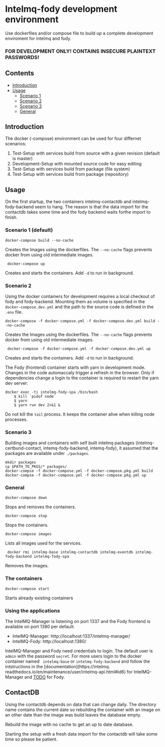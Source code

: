 # Intelmq-fody development environment

Use dockerfiles and/or compose file to build up a complete development
enviroment for intelmq and fody.

### FOR DEVELOPMENT ONLY! CONTAINS INSECURE PLAINTEXT PASSWORDS!

## Contents

- [Introduction](#Introduction)
- [Usage](#Usage)
    - [Scenario 1](#scenario-1-default)
    - [Scenario 2](#scenario-2)
    - [Scenario 3](#scenario-3)
    - [General](#General)
## Introduction

The docker (-compose) environment can be used for four differnet scenarios:

1. Test-Setup with services build from source with a given revision (default is master)
1. Development-Setup with mounted source code for easy editing
1. Test-Setup with services build from package (file system)
1. Test-Setup with services build from package (repository)

## Usage

On the first startup, the two containers intelmq-contactdb and intelmq-fody-backend seem to hang. The reason is that the data import for the contactdb takes some time and the fody backend waits forthe import to finish.

### Scenario 1 (default)

```docker-compose build --no-cache```

Creates the Images using the dockerfiles.
The ```--no-cache``` flags prevents docker from using old intermediate images.

``` docker-compose up```

Creates and starts the containers.
Add ```-d``` to run in background.

### Scenario 2

Using the docker containers for development requires a local checkout of fody and fody-backend. Mounting them as volume is specified in the ```docker-compose.dev.yml``` and the path to the source code is defined in the ```.env``` file.

```docker-compose -f docker-compose.yml -f docker-compose.dev.yml build --no-cache```

Creates the Images using the dockerfiles.
The ```--no-cache``` flags prevents docker from using old intermediate images.

``` docker-compose -f docker-compose.yml -f docker-compose.dev.yml up```

Creates and starts the containers.
Add ```-d``` to run in background.

The Fody (frontend) container starts with yarn in development mode. Changes in the code automaccaly trigger a refresh in the browser. Only if dependencies change a login to the container is required to restart the yarn dev server:

```
docker exec -ti intelmq-fody-spa /bin/bash
    $ kill `pidof node`
    $ yarn
    $ yarn run dev 2>&1 &
```

Do not kill the ```tail``` process. It keeps the container alive when killing node processes.

### Scenario 3

Building images and containers with self built intelmq packages (intelmq-certbund-contact, intemq-fody-backend, intemq-fody), it assumed that the packages are available under ```./packages```.

```
mkdir packages
cp $PATH_TO_PKGS/* packages/
docker-compse -f docker-compose.yml -f docker-compose.pkg.yml build
docker-compse -f docker-compose.yml -f docker-compose.pkg.yml up
```

### General

```docker-compose down```

Stops and removes the containers.

```docker-compose stop```

Stops the containers.

```docker-compose images```

Lists all images used for the services.

``` docker rmi intelmq-base intelmq-contactdb intelmq-eventdb intelmq-fody-backend intelmq-fody-spa```

Removes the images.

### The containers

```docker-compose start```

Starts already existing containers


### Using the applications

The IntelMQ-Manager is listening on port 1337 and the Fody frontend is available on port 1380 per default:

* IntelMQ-Manager: http://localhost:1337/intelmq-manager/
* IntelMQ-Fody: http://localhost:1380/

IntelMQ-Manager and Fody need credentials to login.
The default user is ```admin``` with the password ```secret```. For more users login to the docker container named ``` intelmq-base``` or ```intelmq-fody-backend``` and follow the intstructions in the [documentation](https://intelmq. readthedocs.io/en/maintenance/user/intelmq-api.html#id6) for IntelMQ-Manager and [TODO]() for Fody.
## ContactDB

Using the contactdb depends on data that can change daily. The directory name contains the current date so rebuilding the container with an image on an other date than the image was build leaves the database empty.

Rebuild the image with no cache to get an up to date database.

Starting the setup with a fresh data import for the contactdb will take some time so please be patient.
